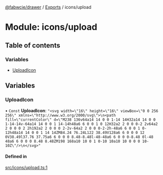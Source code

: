 [@fabwcie/drawer](../README.md) / [Exports](../modules.md) / icons/upload

# Module: icons/upload

## Table of contents

### Variables

- [UploadIcon](icons_upload.md#uploadicon)

## Variables

### UploadIcon

• `Const` **UploadIcon**: ``"<svg width=\"16\" height=\"16\" viewBox=\"0 0 256 256\" xmlns=\"http://www.w3.org/2000/svg\">\n<path fill=\"currentColor\" d=\"M238 136v64a14 14 0 0 1-14 14H32a14 14 0 0 1-14-14v-64a14 14 0 0 1 14-14h48a6 6 0 0 1 0 12H32a2 2 0 0 0-2 2v64a2 2 0 0 0 2 2h192a2 2 0 0 0 2-2v-64a2 2 0 0 0-2-2h-48a6 6 0 0 1 0-12h48a14 14 0 0 1 14 14ZM84.24 76.24L122 38.49V128a6 6 0 0 0 12 0V38.49l37.76 37.75a6 6 0 0 0 8.48-8.48l-48-48a6 6 0 0 0-8.48 0l-48 48a6 6 0 0 0 8.48 8.48ZM198 168a10 10 0 1 0-10 10a10 10 0 0 0 10-10Z\"/>\n</svg>"``

#### Defined in

[src/icons/upload.ts:1](https://github.com/fabwcie/drawer/blob/21e6e28/src/icons/upload.ts#L1)
